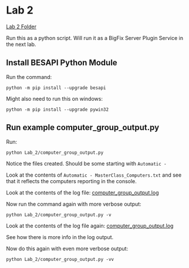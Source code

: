 # Lab 2

[Lab 2 Folder](../Lab_2/)

Run this as a python script. Will run it as a BigFix Server Plugin Service in the next lab.

## Install BESAPI Python Module

Run the command:

```
python -m pip install --upgrade besapi
```

Might also need to run this on windows:

```
python -m pip install --upgrade pywin32
```

## Run example computer_group_output.py

Run:

```
python Lab_2/computer_group_output.py
```

Notice the files created. Should be some starting with `Automatic - `

Look at the contents of `Automatic - MasterClass_Computers.txt` and see that it reflects the computers reporting in the console.

Look at the contents of the log file: [computer_group_output.log](computer_group_output.log)

Now run the command again with more verbose output:

```
python Lab_2/computer_group_output.py -v
```

Look at the contents of the log file again: [computer_group_output.log](computer_group_output.log)

See how there is more info in the log output.

Now do this again with even more verbose output:

```
python Lab_2/computer_group_output.py -vv
```
